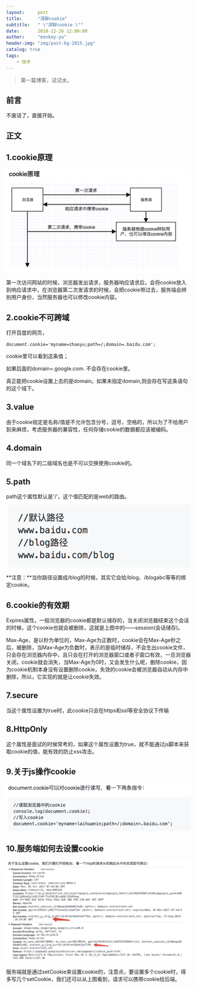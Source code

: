 ```yaml
---
layout:     post
title:      "深聊cookie"
subtitle:   " \"深聊cookie \""
date:       2018-12-26 12:00:00
author:     "monkey-yu"
header-img: "img/post-bg-2015.jpg"
catalog: true
tags:
    - 技术
---
```

>第一篇博客，试试水。

## 前言

不废话了，直接开始。

## 正文

## 1.cookie原理

![](/img/post_img/cookie/01.png)

第一次访问网站的时候，浏览器发出请求，服务器响应请求后，会将cookie放入到响应请求中，在浏览器第二次发请求的时候，会把cookie带过去，服务端会辨别用户身份，当然服务器也可以修改cookie内容。

## 2.cookie不可跨域

打开百度的网页，

```
document.cookie='myname=zhaoyu;path=/;domain=.baidu.com';
```

cookie里可以看到这条值；

如果后面的domain=.google.com. 不会存在cookie里。

真正能把cookie设置上去的是domain。如果未指定domain,则会存在写这条语句的这个域下。

## 3.value

由于cookie规定是名称/值是不允许包含分号，逗号，空格的，所以为了不给用户到来麻烦，考虑服务器的兼容性，任何存储cookie的数据都应该被编码。

## 4.domain

同一个域名下的二级域名也是不可以交换使用cookie的。

## 5.path

path这个属性默认是'/'，这个值匹配的是web的路由。

![](/img/post_img/cookie/02.png)

**注意：**当你路径设置成/blog的时候，其实它会给/blog、/blogabc等等的绑定cookie。

## 6.cookie的有效期

Expires属性，一般浏览器的cookie都是默认储存的，当关闭浏览器结束这个会话的时候，这个cookie也就会被删除，这就是上图中的——session(会话储存)。

Max-Age，是以秒为单位的，Max-Age为正数时，cookie会在Max-Age秒之后，被删除，当Max-Age为负数时，表示的是临时储存，不会生出cookie文件，只会存在浏览器内存中，且只会在打开的浏览器窗口或者子窗口有效，一旦浏览器关闭，cookie就会消失，当Max-Age为0时，又会发生什么呢，删除cookie，因为cookie机制本身没有设置删除cookie，失效的cookie会被浏览器自动从内存中删除，所以，它实现的就是让cookie失效。

## 7.secure

当这个属性设置为true时，此cookie只会在https和ssl等安全协议下传输

## 8.HttpOnly

这个属性是面试的时候常考的，如果这个属性设置为true，就不能通过js脚本来获取cookie的值，能有效的防止xss攻击。

## 9.关于js操作cookie

![](/img/post_img/cookie/03.png)

## 10.服务端如何去设置cookie

![](/img/post_img/cookie/04.png)

服务端就是通过setCookie来设置cookie的，注意点，要设置多个cookie时，得多写几个setCookie，我们还可以从上图看到，请求可以携带cookie给后端。

